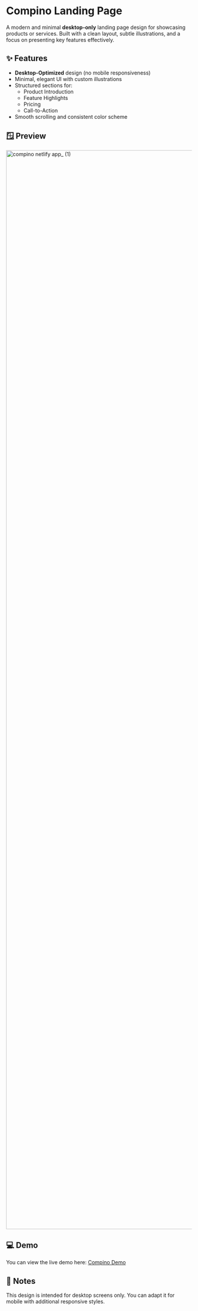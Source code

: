 # Compino Landing Page

A modern and minimal **desktop-only** landing page design for showcasing products or services. Built with a clean layout, subtle illustrations, and a focus on presenting key features effectively.

## ✨ Features
- **Desktop-Optimized** design (no mobile responsiveness)
- Minimal, elegant UI with custom illustrations
- Structured sections for:
  - Product Introduction
  - Feature Highlights
  - Pricing
  - Call-to-Action
- Smooth scrolling and consistent color scheme

## 🪟 Preview
<img width="2968" height="2918" alt="compino netlify app_ (1)" src="https://github.com/user-attachments/assets/7f0d5101-118c-4d14-bb26-0442ac6ad96e" />

## 💻 Demo
You can view the live demo here: [Compino Demo](https://compino.netlify.app)

## 📌 Notes
This design is intended for desktop screens only.
You can adapt it for mobile with additional responsive styles.

